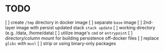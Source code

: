 # TODO

[ ] create `/tmp` directory in docker image
[ ] separate `base` image
[ ] 2nd-layer image with persist updated stack `stack update`
[ ] working directory (e.g. /data, /home/data)
[ ] utilize image's `cmd` or `entrypoint`
[ ] directory/column mount for building persistence off-docker files
[ ] replace `glibc` with `musl`
[ ] strip or using binary-only packages
